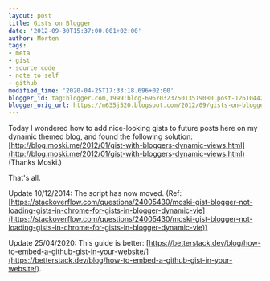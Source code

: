 ```yaml
---
layout: post
title: Gists on Blogger
date: '2012-09-30T15:37:00.001+02:00'
author: Morten
tags:
- meta
- gist
- source code
- note to self
- github
modified_time: '2020-04-25T17:33:18.696+02:00'
blogger_id: tag:blogger.com,1999:blog-6967032375013519080.post-1261044200054977174
blogger_orig_url: https://m635j520.blogspot.com/2012/09/gists-on-blogger.html
---
```


Today I wondered how to add nice-looking gists to future posts here on my dynamic themed blog, and found the following solution: [http://blog.moski.me/2012/01/gist-with-bloggers-dynamic-views.html](http://blog.moski.me/2012/01/gist-with-bloggers-dynamic-views.html) (Thanks Moski.)  
  
That's all.  
  
Update 10/12/2014: The script has now moved. (Ref: [https://stackoverflow.com/questions/24005430/moski-gist-blogger-not-loading-gists-in-chrome-for-gists-in-blogger-dynamic-vie](https://stackoverflow.com/questions/24005430/moski-gist-blogger-not-loading-gists-in-chrome-for-gists-in-blogger-dynamic-vie)) 

Update 25/04/2020: This guide is better: [https://betterstack.dev/blog/how-to-embed-a-github-gist-in-your-website/](https://betterstack.dev/blog/how-to-embed-a-github-gist-in-your-website/).